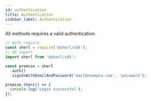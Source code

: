 ```yaml
---
id: authentication
title: Authentication
sidebar_label: Authentication
---
```


All methods requires a valid authentication.

```ts
// With require
const sherl = require('@sherl/sdk');
// OR import
import sherl from '@sherl/sdk';

const promise = sherl
  .auth()
  .signInWithEmailAndPassword('mail@example.com', 'password');

promise.then(() => {
  console.log('Login successful');
});
```
